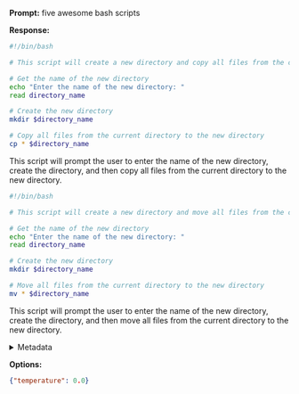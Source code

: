 **Prompt:**
five awesome bash scripts

**Response:**

```bash
#!/bin/bash

# This script will create a new directory and copy all files from the current directory to it.

# Get the name of the new directory
echo "Enter the name of the new directory: "
read directory_name

# Create the new directory
mkdir $directory_name

# Copy all files from the current directory to the new directory
cp * $directory_name
```

This script will prompt the user to enter the name of the new directory, create the directory, and then copy all files from the current directory to the new directory.

```bash
#!/bin/bash

# This script will create a new directory and move all files from the current directory to it.

# Get the name of the new directory
echo "Enter the name of the new directory: "
read directory_name

# Create the new directory
mkdir $directory_name

# Move all files from the current directory to the new directory
mv * $directory_name
```

This script will prompt the user to enter the name of the new directory, create the directory, and then move all files from the current directory to the new directory.

<details><summary>Metadata</summary>

- Duration: 16709 ms
- Datetime: 2023-08-14T12:40:58.659060
- Model: mlc-chat-WizardCoder-15B-V1.0-q4f16_1

</details>

**Options:**
```json
{"temperature": 0.0}
```

